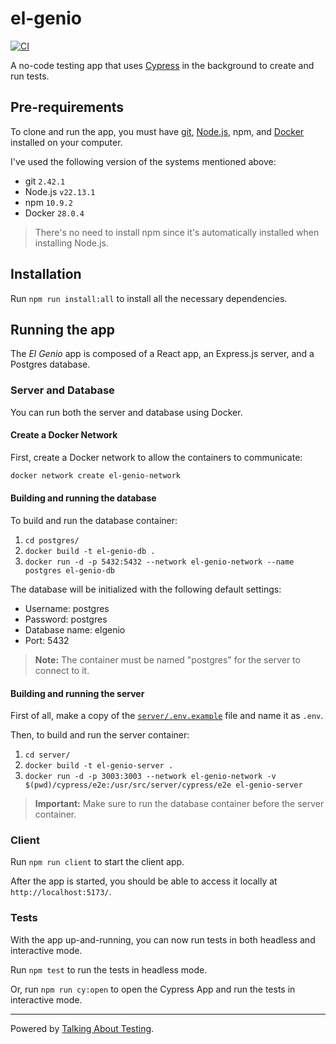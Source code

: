 # el-genio

[![CI](https://github.com/wlsf82/el-genio/actions/workflows/ci.yml/badge.svg)](https://github.com/wlsf82/el-genio/actions/workflows/ci.yml)

A no-code testing app that uses [Cypress](https://cypress.io) in the background to create and run tests.

## Pre-requirements

To clone and run the app, you must have [git](https://git-scm.com/downloads), [Node.js](https://nodejs.org/), npm, and [Docker](https://www.docker.com/products/docker-desktop/) installed on your computer.

I've used the following version of the systems mentioned above:

- git `2.42.1`
- Node.js `v22.13.1`
- npm `10.9.2`
- Docker `28.0.4`

> There's no need to install npm since it's automatically installed when installing Node.js.

## Installation

Run `npm run install:all` to install all the necessary dependencies.

## Running the app

The _El Genio_ app is composed of a React app, an Express.js server, and a Postgres database.

### Server and Database

You can run both the server and database using Docker.

#### Create a Docker Network

First, create a Docker network to allow the containers to communicate:

```bash
docker network create el-genio-network
```

#### Building and running the database

To build and run the database container:

1. `cd postgres/`
2. `docker build -t el-genio-db .`
3. `docker run -d -p 5432:5432 --network el-genio-network --name postgres el-genio-db`

The database will be initialized with the following default settings:

- Username: postgres
- Password: postgres
- Database name: elgenio
- Port: 5432

> **Note:** The container must be named "postgres" for the server to connect to it.

#### Building and running the server

First of all, make a copy of the [`server/.env.example`](./server/.env.example) file and name it as `.env`.

Then, to build and run the server container:

1. `cd server/`
2. `docker build -t el-genio-server .`
3. `docker run -d -p 3003:3003 --network el-genio-network -v $(pwd)/cypress/e2e:/usr/src/server/cypress/e2e el-genio-server`

> **Important:** Make sure to run the database container before the server container.

### Client

Run `npm run client` to start the client app.

After the app is started, you should be able to access it locally at `http://localhost:5173/`.

### Tests

With the app up-and-running, you can now run tests in both headless and interactive mode.

Run `npm test` to run the tests in headless mode.

Or, run `npm run cy:open` to open the Cypress App and run the tests in interactive mode.

___

Powered by [Talking About Testing](https://talkingabouttesting.com/).
